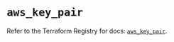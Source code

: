 # `aws_key_pair`

Refer to the Terraform Registry for docs: [`aws_key_pair`](https://registry.terraform.io/providers/hashicorp/aws/3.76.1/docs/resources/key_pair).
